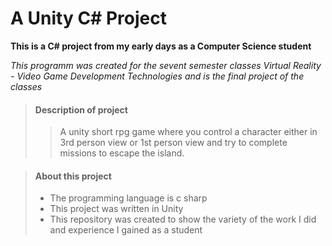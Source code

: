 # A Unity C# Project

**This is a C# project from my early days as a Computer Science student**

_This programm was created for the sevent semester classes Virtual Reality - Video Game Development Technologies
and is the final project of the classes_

> #### Description of project
>
>>A unity short rpg game where you control a character either in 3rd person view or 1st person view and try to complete missions to escape the island.

> #### About this project
>
> - The programming language is c sharp
> - This project was written in Unity
> - This repository was created to show the variety of the work I did and experience I gained as a student
>
